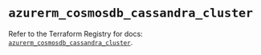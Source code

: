 # `azurerm_cosmosdb_cassandra_cluster`

Refer to the Terraform Registry for docs: [`azurerm_cosmosdb_cassandra_cluster`](https://registry.terraform.io/providers/hashicorp/azurerm/4.29.0/docs/resources/cosmosdb_cassandra_cluster).

